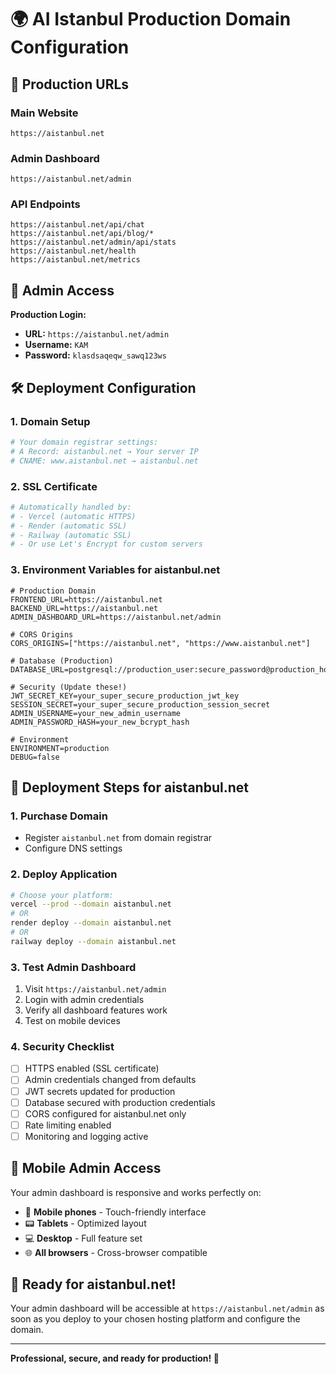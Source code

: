 # 🌍 AI Istanbul Production Domain Configuration

## 🎯 **Production URLs**

### **Main Website**
```
https://aistanbul.net
```

### **Admin Dashboard**
```
https://aistanbul.net/admin
```

### **API Endpoints**
```
https://aistanbul.net/api/chat
https://aistanbul.net/api/blog/*
https://aistanbul.net/admin/api/stats
https://aistanbul.net/health
https://aistanbul.net/metrics
```

## 🔐 **Admin Access**

**Production Login:**
- **URL:** `https://aistanbul.net/admin`
- **Username:** `KAM`
- **Password:** `klasdsaqeqw_sawq123ws`

## 🛠️ **Deployment Configuration**

### **1. Domain Setup**
```bash
# Your domain registrar settings:
# A Record: aistanbul.net → Your server IP
# CNAME: www.aistanbul.net → aistanbul.net
```

### **2. SSL Certificate**
```bash
# Automatically handled by:
# - Vercel (automatic HTTPS)
# - Render (automatic SSL)
# - Railway (automatic SSL)
# - Or use Let's Encrypt for custom servers
```

### **3. Environment Variables for aistanbul.net**
```env
# Production Domain
FRONTEND_URL=https://aistanbul.net
BACKEND_URL=https://aistanbul.net
ADMIN_DASHBOARD_URL=https://aistanbul.net/admin

# CORS Origins
CORS_ORIGINS=["https://aistanbul.net", "https://www.aistanbul.net"]

# Database (Production)
DATABASE_URL=postgresql://production_user:secure_password@production_host:5432/istanbul_ai

# Security (Update these!)
JWT_SECRET_KEY=your_super_secure_production_jwt_key
SESSION_SECRET=your_super_secure_production_session_secret
ADMIN_USERNAME=your_new_admin_username
ADMIN_PASSWORD_HASH=your_new_bcrypt_hash

# Environment
ENVIRONMENT=production
DEBUG=false
```

## 🚀 **Deployment Steps for aistanbul.net**

### **1. Purchase Domain**
- Register `aistanbul.net` from domain registrar
- Configure DNS settings

### **2. Deploy Application**
```bash
# Choose your platform:
vercel --prod --domain aistanbul.net
# OR
render deploy --domain aistanbul.net
# OR
railway deploy --domain aistanbul.net
```

### **3. Test Admin Dashboard**
1. Visit `https://aistanbul.net/admin`
2. Login with admin credentials
3. Verify all dashboard features work
4. Test on mobile devices

### **4. Security Checklist**
- [ ] HTTPS enabled (SSL certificate)
- [ ] Admin credentials changed from defaults
- [ ] JWT secrets updated for production
- [ ] Database secured with production credentials
- [ ] CORS configured for aistanbul.net only
- [ ] Rate limiting enabled
- [ ] Monitoring and logging active

## 📱 **Mobile Admin Access**

Your admin dashboard is responsive and works perfectly on:
- 📱 **Mobile phones** - Touch-friendly interface
- 📟 **Tablets** - Optimized layout
- 💻 **Desktop** - Full feature set
- 🌐 **All browsers** - Cross-browser compatible

## 🎉 **Ready for aistanbul.net!**

Your admin dashboard will be accessible at `https://aistanbul.net/admin` as soon as you deploy to your chosen hosting platform and configure the domain.

---

**Professional, secure, and ready for production! 🚀**
